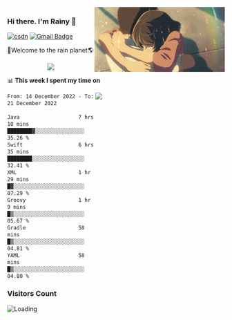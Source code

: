 <img  align='right' height="150" src="https://github.com/LikeRainDay/LikeRainDay/blob/master/pic/img_rain_1.gif?raw=true">



### Hi there. I'm Rainy :lemon:

[![csdn](https://img.shields.io/badge/-csdn-c14438?style=flat-square&logo=c&logoColor=white)](https://blog.csdn.net/qq_15807167)
[![Gmail Badge](https://img.shields.io/badge/-gmail-c14438?style=flat-square&logo=Gmail&logoColor=white&link=mailto:houshuai0816@gmail.com)](mailto:houshuai0816@gmail.com)

🚀Welcome to the rain planet🌎

<center>
<img align='center'  src="https://source.unsplash.com/random/1200x600">
</center>

📊 **This week I spent my time on**

<img align='right'   width="300" src="https://github-readme-stats.vercel.app/api?username=LikeRainDay&show_icons=true&title_color=fff&icon_color=79ff97&text_color=9f9f9f&bg_color=151515&count_private=true">

<!--START_SECTION:waka-->

```text
From: 14 December 2022 - To: 21 December 2022

Java                   7 hrs 10 mins   ████████▓░░░░░░░░░░░░░░░░   35.26 %
Swift                  6 hrs 35 mins   ████████░░░░░░░░░░░░░░░░░   32.41 %
XML                    1 hr 29 mins    █▓░░░░░░░░░░░░░░░░░░░░░░░   07.29 %
Groovy                 1 hr 9 mins     █▒░░░░░░░░░░░░░░░░░░░░░░░   05.67 %
Gradle                 58 mins         █▒░░░░░░░░░░░░░░░░░░░░░░░   04.81 %
YAML                   58 mins         █▒░░░░░░░░░░░░░░░░░░░░░░░   04.80 %
```

<!--END_SECTION:waka-->

### Visitors Count
<img align="left" src = "https://profile-counter.glitch.me/LikeRainDay/count.svg" alt ="Loading">
